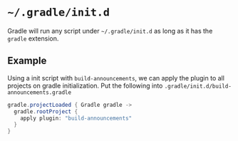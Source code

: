 # `~/.gradle/init.d`
Gradle will run any script under `~/.gradle/init.d` as long as it has the `gradle` extension.

## Example
Using a init script with `build-announcements`, we can apply the plugin to all projects on gradle initialization. Put the following into `.gradle/init.d/build-announcements.gradle`

```gradle
gradle.projectLoaded { Gradle gradle ->
  gradle.rootProject {
    apply plugin: "build-announcements"
  }
}
```
